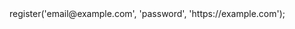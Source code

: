 <?php

use Appwrite\Client;
use Appwrite\Services\Auth;

$client = new Client();

$client
    setProject('')
    setKey('')
;

$auth = new Auth($client);

$result = $auth->register('email@example.com', 'password', 'https://example.com');